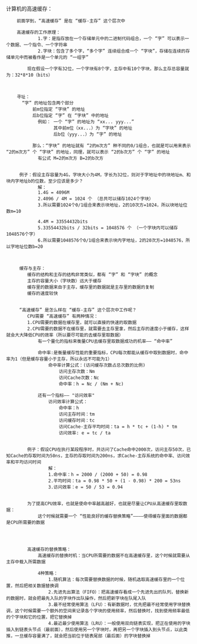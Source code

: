 计算机的高速缓存：

		前面学到，“高速缓存” 是在 “缓存-主存” 这个层次中

		高速缓存的工作原理：
				1.字：是指存放在一个存储单元中的二进制代码组合，一个 “字” 可以表示一个数据、一个指令、一个字符串
				2.字块：包含了多个字，“多个字” 连续组合成一个 “字块”，存储在连续的存储单元中而被看作是一个单元的 “一组字”

			现在假设一个字有32位，一个字块有8个字，主存中有10个字块，那么主存总容量就为：32*8*10（bits）



		寻址：
		  “字” 的地址包含两个部分
			  前m位指定 “字块” 的地址
			  后b位指定 “字” 在 “字块” 中的地址
				例如： 一个 “字” 的地址为 “xx... yyy...” 
					  其中前m位（xx...）为 “字块” 的地址 
					  后b位（yyy...）为 “字” 的地址

			  那么：“字块” 的地址就有 “2的m次方” 种不同的0/1组合，也就是可以用来表示 “2的m次方” 个 “字块” 的地址，同理，就可以表示 “2的b次方” 个 “字” 的地址
				有公式 M=2的m次方 B=2的b次方 


		 例子：假设主存容量为4G，字块大小为4M，字长为32位，则对于字地址中的块地址m、和块内字地址b的位数，至少应该是多少？
				解：
				1.4G = 4096M
				2.4096 / 4M = 1024 个 （总共可以储存1024个字块）
				3.所以需要1024个0/1组合来表示块地址，2的10次方=1024，所以块地址位数m=10

				4.4M = 33554432bits
				5.33554432bits / 32bits = 1048576 个 （一个字块内可以储存1048576个字）
                6.所以需要1048576个0/1组合来表示块内字地址，2的20次方=1048576，所以字地址位数b=20



		 缓存与主存：
			缓存的结构和主存的结构非常类似，都有 “字” 和 “字块” 的概念
			主存的容量大小（字块数）远大于缓存
			缓存里的数据来自于主存，缓存里的数据就是主存里的数据的复制
			缓存的速度较快

		
		 “高速缓存” 是怎么样在 “缓存-主存” 这个层次中工作呢？
			CPU需要 “高速缓存” 有两种情况：
			1.CPU需要的数据在缓存里，就可以直接的快速的取数据
			2.CPU需要的数据不在缓存里，就需要去主存里拿，然后主存的速度小于缓存，这样就会大大降低CPU的效率（所以要尽可能的去缓存里取数据）
				有一个量化的指标来衡量CPU去缓存里取数据成功的机率—— “命中率”

				命中率:是衡量缓存性能的重要指标，CPU每次都能从缓存中取到数据时，命中率为1（但是缓存容量小于主存，所以永远不可能为1）
					命中率计算公式：(访问缓存次数占总次数的比例)
						访问主存次数：Nm
						访问Cache次数：Nc
						命中率：h = Nc / (Nm + Nc)

				还有一个指标—— "访问效率"
					访问效率计算公式：
						命中率：h 
						访问主存时间：tm
						访问缓存时间：tc
						访问Cache-主存平均时间：ta = h * tc + (1-h) * tm
						访问效率: e = tc / ta


			例子：假设CPU在执行某段程序时，共访问了Cache命中2000次，访问主存50次，已知Cache的存取时间为50ns，主存的存取时间为200ns，求Cache-主存系统的命中率、访问效率和平均访问时间
					解：
					1.命中率：h = 2000 / (2000 + 50) = 0.98
					2.平均时间：ta = 0.98 * 50 + (1 - 0.98) * 200 = 53ns
					3.访问效率：e = 50 / 53 = 0.94


			为了提高CPU效率，也就是使命中率越高越好，也就是尽量让CPU从高速缓存里取数据：
				这个时候就需要一个 “性能良好的缓存替换策略”————使得缓存里面的数据都是CPU所需要的数据




			高速缓存的替换策略：
				高速缓存的替换时机：当CPU所需要的数据不在高速缓存里，这个时候就需要从主存中载入所需数据

				4种策略：
					1.随机算法：每次需要替换数据的时候，随机选取高速缓存里的一个位置，然后把相关数据替换调
					2.先进先出算法（FIFO）：把高速缓存看成一个先进先出的队列，替换新的数据时，就会把最先入队的字块作出队操作，然后把新字块在队尾入队
					3.最不经常使用算法（LFU）：有新数据时，优先把最不经常使用字块替换调，这个时候需要一个额外的空间来记录各个字块的使用频率，然后替换时，找到使用频率最低的个字块和它的位置，把它替换掉
					4.最近最少使用算法（LRU）：一般使用双向链表实现，把正在使用的字块插入到链表头节点（最前面），然后使用另一个字块时，再把另一个字块插入到头节点，以此类推，一旦缓存容量满了，就会把当前位于链表尾部（最后面）的字块替换掉